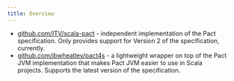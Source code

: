 ```yaml
---
title: Overview
---
```


* [github.com/ITV/scala-pact](https://github.com/ITV/scala-pact) - independent implementation of the Pact specification. Only provides support for Version 2 of the specification, currently.
* [github.com/jbwheatley/pact4s](https://github.com/jbwheatley/pact4s) - a lightweight wrapper on top of the Pact JVM implementation that makes Pact JVM easier to use in Scala projects. Supports the latest version of the specification.
